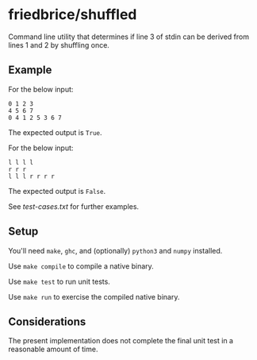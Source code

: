 # friedbrice/shuffled

Command line utility that determines if line 3 of stdin can be derived from lines 1 and 2 by shuffling once.

## Example

For the below input:

```
0 1 2 3
4 5 6 7
0 4 1 2 5 3 6 7
```

The expected output is `True`.

For the below input:

```
l l l l
r r r
l l l r r r r
```

The expected output is `False`.

See _test-cases.txt_ for further examples.

## Setup

You'll need `make`, `ghc`, and (optionally) `python3` and `numpy` installed.

Use `make compile` to compile a native binary.

Use `make test` to run unit tests.

Use `make run` to exercise the compiled native binary.

## Considerations

The present implementation does not complete the final unit test in a reasonable amount of time.
